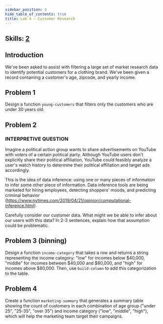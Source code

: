 ```yaml
---
sidebar_position: 4
hide_table_of_contents: true
title: Lab 4 — Customer Research
---
```


## Skills: [2](</skills/#(2)>)

## Introduction

We've been asked to assist with filtering a large set of market research data to identify potential customers for a clothing brand. We've been given a record containing a customer's age, zipcode, and yearly income.

## Problem 1

Design a function `young-customers` that filters only the customers who are under 30 years old.

## Problem 2

### INTERPRETIVE QUESTION

Imagine a political action group wants to share advertisements on YouTube with voters of a certain political party. Although YouTube users don't explicitly share their political affiliation, YouTube could feasibly analyze a user's watch history to determine their political affiliation and target ads accordingly.

This is the idea of data inference: using one or many pieces of information to infer some other piece of information. Data inference tools are being marketed for hiring employees, detecting shoppers' moods, and predicting criminal behavior (https://www.nytimes.com/2019/04/21/opinion/computational-inference.html).

Carefully consider our customer data. What might we be able to infer about our users with this data? In 2-3 sentences, explain how that assumption could be problematic.

## Problem 3 (binning)

Design a function `income-category` that takes a row and returns a string representing the income category: "low" for incomes below $40,000, "middle" for incomes between $40,000 and $80,000, and "high" for incomes above $80,000.
Then, use `build-column` to add this categorization to the table.

## Problem 4

Create a function `marketing-summary` that generates a summary table showing the count of customers in each combination of age group ("under 25", "25-35", "over 35") and income category ("low", "middle", "high"), which will help the marketing team target their campaigns.
